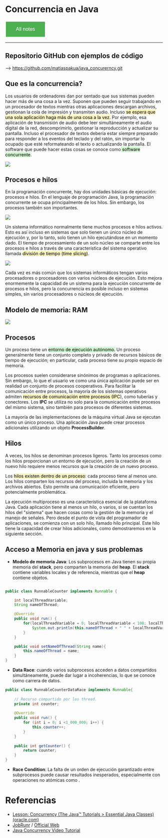 # Concurrencia en Java

<style>
  .back-button {
    background-color: #4CAF50; /* Green */
    border: none;
    color: white;
    padding: 15px 32px;
    text-align: center;
    text-decoration: none;
    display: inline-block;
    font-size: 16px;
    margin: 4px 2px;
    cursor: pointer;
  }
</style>

<button class="back-button" onclick="window.location.href='https://matiaspakua.github.io/tech.notes.io'">All notes</button>

---

## Repositorio GitHub con ejemplos de código

--> https://github.com/matiaspakua/java_concurerncy.git



## Que es la concurrencia?

Los usuarios de ordenadores dan por sentado que sus sistemas pueden hacer más de una cosa a la vez. Suponen que pueden seguir trabajando en un procesador de textos mientras otras aplicaciones descargan archivos, gestionan la cola de impresión y transmiten audio. Incluso <mark style="background: #FFF3A3A6;">se espera que una sola aplicación haga más de una cosa a la vez.</mark> Por ejemplo, esa aplicación de transmisión de audio debe leer simultáneamente el audio digital de la red, descomprimirlo, gestionar la reproducción y actualizar su pantalla. Incluso el procesador de textos debería estar siempre preparado para responder a los eventos del teclado y del ratón, sin importar lo ocupado que esté reformateando el texto o actualizando la pantalla. El software que puede hacer estas cosas se conoce como<mark style="background: #BBFABBA6;"> software concurrente</mark>.

![](../../images/concurrency_concept.png)

## Procesos e hilos

En la programación concurrente, hay dos unidades básicas de ejecución: procesos e hilos. En el lenguaje de programación Java, la programación concurrente se ocupa principalmente de los hilos. Sin embargo, los procesos también son importantes.

![](../../images/java_concurencia_procesos_hilos.png)

Un sistema informático normalmente tiene muchos procesos e hilos activos. Esto es así incluso en sistemas que solo tienen un único núcleo de ejecución y, por lo tanto, solo tienen un hilo ejecutándose en un momento dado. El tiempo de procesamiento de un solo núcleo se comparte entre los procesos e hilos a través de una característica del sistema operativo llamada <mark style="background: #FFF3A3A6;">división de tiempo (time slicing)</mark>.

![](../../images/time_slicing.png)

Cada vez es más común que los sistemas informáticos tengan varios procesadores o procesadores con varios núcleos de ejecución. Esto mejora enormemente la capacidad de un sistema para la ejecución concurrente de procesos e hilos, pero la concurrencia es posible incluso en sistemas simples, sin varios procesadores o núcleos de ejecución.

## Modelo de memoria: RAM

![](../../images/java_concurencia_RAM.png)

## Procesos

Un proceso tiene un <mark style="background: #BBFABBA6;">entorno de ejecución autónomo.</mark> Un proceso generalmente tiene un conjunto completo y privado de recursos básicos de tiempo de ejecución; en particular, cada proceso tiene su propio espacio de memoria.

Los procesos suelen considerarse sinónimos de programas o aplicaciones. Sin embargo, lo que el usuario ve como una única aplicación puede ser en realidad un conjunto de procesos cooperativos. Para facilitar la comunicación entre procesos, la mayoría de los sistemas operativos admiten <mark style="background: #FFF3A3A6;">recursos de comunicación entre procesos (IPC</mark>), como tuberías y conectores. Los  **IPC** se utiliza no solo para la comunicación entre procesos del mismo sistema, sino también para procesos de diferentes sistemas.

La mayoría de las implementaciones de la máquina virtual Java se ejecutan como un único proceso. Una aplicación Java puede crear procesos adicionales utilizando un objeto **ProcessBuilder**.

## Hilos

A veces, los hilos se denominan procesos ligeros. Tanto los procesos como los hilos proporcionan un entorno de ejecución, pero la creación de un nuevo hilo requiere menos recursos que la creación de un nuevo proceso.

Los <mark style="background: #FFF3A3A6;">hilos existen dentro de un proceso</mark>: cada proceso tiene al menos uno. Los hilos comparten los recursos del proceso, incluida la memoria y los archivos abiertos. Esto permite una comunicación eficiente, pero potencialmente problemática.

La ejecución multiproceso es una característica esencial de la plataforma Java. Cada aplicación tiene al menos un hilo, o varios, si se cuentan los hilos del "sistema" que hacen cosas como la gestión de la memoria y el manejo de señales. Pero desde el punto de vista del programador de aplicaciones, se comienza con un solo hilo, llamado hilo principal. Este hilo tiene la capacidad de crear hilos adicionales, como demostraremos en la siguiente sección.


## Acceso a Memoria en java y sus problemas

- **Modelo de memoria Java**: Los subprocesos en Java tienen su propia memoria del **stack**, pero comparten la memoria del **heap**. El **stack** contiene variables locales y de referencia, mientras que el **heap** contiene objetos.

```java

public class RunnableCounter implements Runnable {

    int localThreadVariable;
    String nameOfThread;

    @Override
    public void run() {
        for(localThreadVariable = 0; localThreadVariable < 100; localThreadVariable++) {
            System.out.println(this.nameOfThread + " " + localThreadVariable);
        }
    }

    public void setNameOfThread(String name){
        this.nameOfThread = name;
    }
}
```

- **Data Race**: cuando varios subprocesos acceden a datos compartidos simultáneamente, puede dar lugar a incoherencias, lo que se conoce como carrera de datos.

```java
public class RunnableCounterDataRace implements Runnable{  
  
    // Recurso compartido por los thread.  
    private int counter;  
  
    @Override  
    public void run() {  
        for (int i = 0; i <1_000_000; i++) {  
            this.counter++;  
        }  
    }  
  
    public int getCounter() {  
        return counter;  
    }  
}
```


- **Race Condition**: La falta de un orden de ejecución garantizado entre subprocesos puede causar resultados inesperados, especialmente con operaciones no atómicas como .

# Referencias

 - [Lesson: Concurrency (The Java™ Tutorials > Essential Java Classes) (oracle.com)](https://docs.oracle.com/javase/tutorial/essential/concurrency/)
 - [JobRunr](https://github.com/jobrunr/jobrunr?tab=readme-ov-file) / [Official Web](https://www.jobrunr.io/en/)
 - [Java Concurrency Video Tutorial](https://www.youtube.com/playlist?list=PLL8woMHwr36EDxjUoCzboZjedsnhLP1j4)
